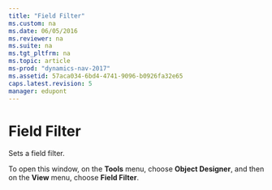 ```yaml
---
title: "Field Filter"
ms.custom: na
ms.date: 06/05/2016
ms.reviewer: na
ms.suite: na
ms.tgt_pltfrm: na
ms.topic: article
ms-prod: "dynamics-nav-2017"
ms.assetid: 57aca034-6bd4-4741-9096-b0926fa32e65
caps.latest.revision: 5
manager: edupont
---
```

# Field Filter
Sets a field filter.  

 To open this window, on the **Tools** menu, choose **Object Designer**, and then on the **View** menu, choose **Field Filter**.  

